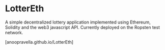 # LotterEth
A simple decentralized lottery application implemented using Ethereum, Solidity and the web3 javascript API. Currently deployed on the Ropsten test network.

[anoopravella.github.io/LotterEth]
